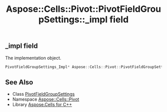 ﻿---
title: Aspose::Cells::Pivot::PivotFieldGroupSettings::_impl field
linktitle: _impl
second_title: Aspose.Cells for C++ API Reference
description: 'Aspose::Cells::Pivot::PivotFieldGroupSettings::_impl field. The implementation object in C++.'
type: docs
weight: 700
url: /cpp/aspose.cells.pivot/pivotfieldgroupsettings/_impl/
---
## _impl field


The implementation object.

```cpp
PivotFieldGroupSettings_Impl* Aspose::Cells::Pivot::PivotFieldGroupSettings::_impl
```

## See Also

* Class [PivotFieldGroupSettings](../)
* Namespace [Aspose::Cells::Pivot](../../)
* Library [Aspose.Cells for C++](../../../)
